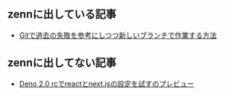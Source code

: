 ## zennに出している記事

- [Gitで過去の失敗を参考にしつつ新しいブランチで作業する方法](./articles/2024-09-07-correct-po4a-mistake.md)

## zennに出してない記事

- [Deno 2.0 rcでreactとnext.jsの設定を試すのプレビュー](./articles/2024-09-22-deno20-with-react-nextjs.md)

